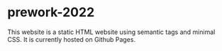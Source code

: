# prework-2022
This website is a static HTML website using semantic tags and minimal CSS.
It is currently hosted on Github Pages.
